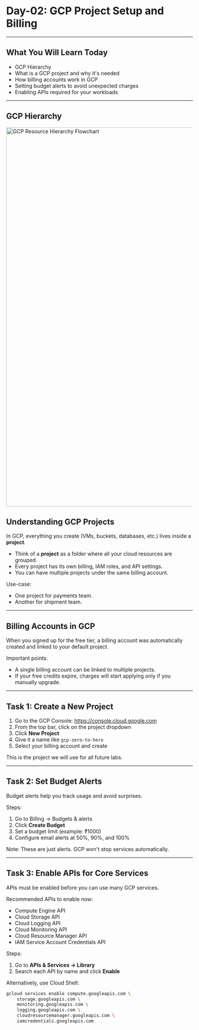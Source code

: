 # Day-02: GCP Project Setup and Billing

---

## What You Will Learn Today

- GCP Hierarchy
- What is a GCP project and why it's needed
- How billing accounts work in GCP
- Setting budget alerts to avoid unexpected charges
- Enabling APIs required for your workloads

---

## GCP Hierarchy

<img width="1024" height="1024" alt="GCP Resource Hierarchy Flowchart" src="https://github.com/user-attachments/assets/c1d9b947-bf12-4b30-9df6-df3491dc01a8" />

## Understanding GCP Projects

In GCP, everything you create (VMs, buckets, databases, etc.) lives inside a **project**.

- Think of a **project** as a folder where all your cloud resources are grouped.
- Every project has its own billing, IAM roles, and API settings.
- You can have multiple projects under the same billing account.

Use-case:
- One project for payments team.
- Another for shipment team.

---

## Billing Accounts in GCP

When you signed up for the free tier, a billing account was automatically created and linked to your default project.

Important points:
- A single billing account can be linked to multiple projects.
- If your free credits expire, charges will start applying only if you manually upgrade.

---

## Task 1: Create a New Project

1. Go to the GCP Console: https://console.cloud.google.com
2. From the top bar, click on the project dropdown
3. Click **New Project**
4. Give it a name like `gcp-zero-to-hero`
5. Select your billing account and create

This is the project we will use for all future labs.

---

## Task 2: Set Budget Alerts

Budget alerts help you track usage and avoid surprises.

Steps:

1. Go to Billing → Budgets & alerts
2. Click **Create Budget**
3. Set a budget limit (example: ₹1000)
4. Configure email alerts at 50%, 90%, and 100%

Note: These are just alerts. GCP won't stop services automatically.

---

## Task 3: Enable APIs for Core Services

APIs must be enabled before you can use many GCP services.

Recommended APIs to enable now:

- Compute Engine API
- Cloud Storage API
- Cloud Logging API
- Cloud Monitoring API
- Cloud Resource Manager API
- IAM Service Account Credentials API

Steps:

1. Go to **APIs & Services → Library**
2. Search each API by name and click **Enable**

Alternatively, use Cloud Shell:

```bash
gcloud services enable compute.googleapis.com \
    storage.googleapis.com \
    monitoring.googleapis.com \
    logging.googleapis.com \
    cloudresourcemanager.googleapis.com \
    iamcredentials.googleapis.com
```
